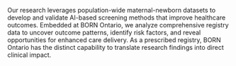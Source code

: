 <!-- Bii -->
<p>
Our research leverages population-wide maternal-newborn datasets to develop and validate AI-based screening methods that improve healthcare outcomes. Embedded at BORN Ontario, we analyze comprehensive registry data to uncover outcome patterns, identify risk factors, and reveal opportunities for enhanced care delivery. As a prescribed registry, BORN Ontario has the distinct capability to translate research findings into direct clinical impact.
</p>
